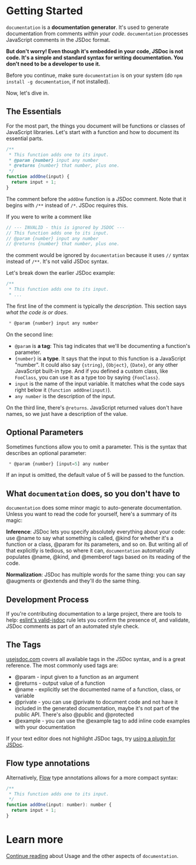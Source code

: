 # Getting Started

`documentation` is a **documentation generator**. It's used to generate documentation from
comments _within your code_. `documentation` processes JavaScript comments
in the JSDoc format. 

**But don't worry! Even though it's embedded in your code, JSDoc is not code. It's a simple and standard
syntax for writing documentation. You don't need to be a developer to use it.**

Before you continue, make sure `documentation` is on your system (do `npm install -g documentation`, if not installed).

Now, let's dive in.

## The Essentials

For the most part, the things you document will be functions or classes
of JavaScript libraries. Let's start with a function and how to document
its essential parts.

```js
/**
 * This function adds one to its input.
 * @param {number} input any number
 * @returns {number} that number, plus one.
 */
function addOne(input) {
  return input + 1;
}
```

The comment before the `addOne` function is a JSDoc comment. Note that it
begins with `/**` instead of `/*`. JSDoc requires this.

If you were to write a comment like

```js
// --- INVALID - this is ignored by JSDOC ---
// This function adds one to its input.
// @param {number} input any number
// @returns {number} that number, plus one.
```

the comment would be ignored by `documentation` because it uses `//` syntax instead of `/**`.
It's not valid JSDoc syntax.

Let's break down the earlier JSDoc example:

```js
/**
 * This function adds one to its input.
 * ...
```

The first line of the comment is typically the _description_. This section
says _what the code is or does_.

```js
 * @param {number} input any number
```

On the second line:

* `@param` is **a tag**: This tag indicates that we'll be documenting a function's parameter.
* `{number}` is **a type**. It says that the input to this function is
  a JavaScript "number". It could also say `{string}`,
  `{Object}`, `{Date}`, or any other JavaScript built-in type. And if you
  defined a custom class, like `FooClass`, you can use it as a type too by
  saying `{FooClass}`.
* `input` is the name of the input variable. It matches what the code
  says right below it (`function addOne(input)`).
* `any number` is the description of the input.

On the third line, there's `@returns`. JavaScript returned values 
don't have names, so we just have a description of the value.

## Optional Parameters

Sometimes functions allow you to omit a parameter. 
This is the syntax that describes an optional parameter:

```js
 * @param {number} [input=5] any number
```

If an input is omitted, the default value of 5 will be passed to the function.

## What `documentation` does, so you don't have to

`documentation` does some minor magic to auto-generate documentation. Unless
you want to read the code for yourself, here's a summary of its magic:

**Inference**: JSDoc lets you specify absolutely everything about your code:
use @name to say what something is called, @kind for whether it's a function
or a class, @param for its parameters, and so on. But writing all of that
explicitly is tedious, so where it can, `documentation` automatically
populates @name, @kind, and @memberof tags based on its reading of the
code.

**Normalization**: JSDoc has multiple words for the same thing: you can
say @augments or @extends and they'll do the same thing.

## Development Process

If you're contributing documentation to a large project, there
are tools to help: [eslint's valid-jsdoc](https://eslint.org/docs/rules/valid-jsdoc) rule
lets you confirm the presence of, and validate, JSDoc comments as part of an
automated style check.

## The Tags

[usejsdoc.com](http://usejsdoc.org/index.html) covers all available tags in the
JSDoc syntax, and is a great reference. The most commonly used tags
are:

* @param - input given to a function as an argument
* @returns - output value of a function
* @name - explicitly set the documented name of a function, class, or variable
* @private - you can use @private to document
  code and not have it included in the generated documentation,
  maybe it's not part of the public API. There's also @public and @protected 
* @example - you can use the @example tag to add inline code examples with your
  documentation

If your text editor does not highlight JSDoc tags, 
try [using a plugin for JSDoc](https://github.com/documentationjs/documentation/wiki/Text-editor-plugins).

## Flow type annotations

Alternatively, [Flow](https://flow.org/) type annotations allows for a more compact syntax:

```js
/**
 * This function adds one to its input.
 */
function addOne(input: number): number {
  return input + 1;
}
```

# Learn more

[Continue reading](https://github.com/documentationjs/documentation#documentation) about Usage and the other aspects of `documentation`.
